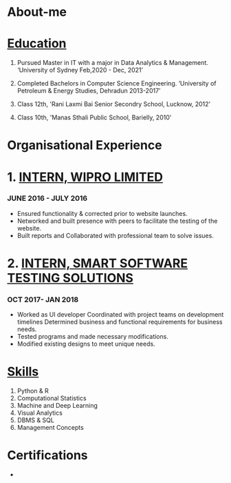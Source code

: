 # About-me

# [Education](https://github.com/shubhamsrivastava951/Machine-Learning-Projects)

1. Pursued Master in IT with a major in Data Analytics & Management. ‘University of Sydney Feb,2020 - Dec, 2021’

2. Completed Bachelors in Computer Science Engineering. ‘University of Petroleum & Energy Studies, Dehradun 2013-2017’

3. Class 12th, 'Rani Laxmi Bai Senior Secondry School, Lucknow, 2012'

4. Class 10th, 'Manas Sthali Public School, Barielly, 2010'

# Organisational Experience

# 1. [INTERN, WIPRO LIMITED](https://www.wipro.com/)
### JUNE 2016 - JULY 2016
* Ensured functionality & corrected prior to website launches. 
* Networked and built presence with peers to facilitate the testing of the website.
*  Built reports and Collaborated with professional team to solve issues.


# 2. [INTERN, SMART SOFTWARE TESTING SOLUTIONS](https://www.opkey.com/)
### OCT 2017- JAN 2018
* Worked as UI developer Coordinated with project teams on development timelines Determined business and functional requirements for business needs.
* Tested programs and made necessary modifications.
*  Modified existing designs to meet unique needs.


# [Skills](https://github.com/shubhamsrivastava951/)

1. Python & R	
2.	Computational Statistics	
3.	Machine and Deep Learning	
4.	Visual Analytics	
5.	DBMS & SQL	
6.	Management Concepts

# Certifications
*
